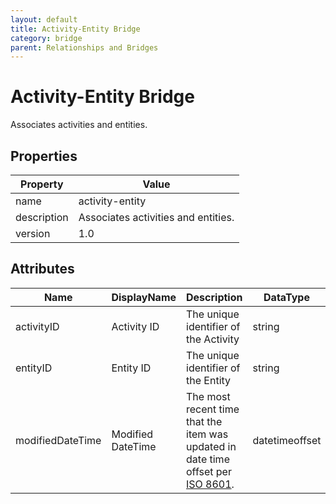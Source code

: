 ```yaml
---
layout: default
title: Activity-Entity Bridge 
category: bridge
parent: Relationships and Bridges
---
```


# Activity-Entity Bridge

Associates activities and entities.

## Properties

| Property    | Value                               |
| ----------- | ----------------------------------- |
| name        | activity-entity                     |
| description | Associates activities and entities. |
| version     | 1.0                                 |

## Attributes 

| Name         | DisplayName   | Description                           | DataType | Required? | isNullable |
| ------------ | ------------- | ------------------------------------- | -------- | --------- | ---------- |
| activityID   | Activity ID   | The unique identifier of the Activity | string   | yes       | false      |
| entityID | Entity ID | The unique identifier of the Entity | string   | yes       | false      |
| modifiedDateTime | Modified DateTime | The most recent time that the item was updated in date time offset per [ISO 8601](https://www.wikipedia.org/wiki/ISO_8601). | datetimeoffset | no        | true       |
